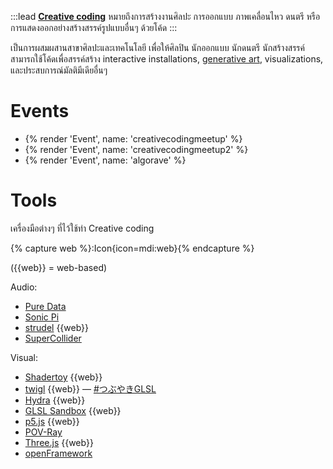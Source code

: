 :::lead
**[Creative coding](https://en.wikipedia.org/wiki/Creative_coding)** หมายถึงการสร้างงานศิลปะ การออกแบบ ภาพเคลื่อนไหว ดนตรี หรือการแสดงออกอย่างสร้างสรรค์รูปแบบอื่นๆ ด้วยโค้ด
:::

เป็นการผสมผสานสาขาศิลปะและเทคโนโลยี เพื่อให้ศิลปิน นักออกแบบ นักดนตรี นักสร้างสรรค์ สามารถใช้โค้ดเพื่อสรรค์สร้าง interactive installations, [generative art](https://www.faa.chula.ac.th/SelfLearningFaamai/detailform/182), visualizations, และประสบการณ์มัลติมีเดียอื่นๆ

# Events

- {% render 'Event', name: 'creativecodingmeetup' %}
- {% render 'Event', name: 'creativecodingmeetup2' %}
- {% render 'Event', name: 'algorave' %}

# Tools

เครื่องมือต่างๆ ที่ไว้ใช้ทำ Creative coding

{% capture web %}:Icon{icon=mdi:web}{% endcapture %}

({{web}} = web-based)

Audio:

- [Pure Data](https://puredata.info/)
- [Sonic Pi](https://sonic-pi.net/)
- [strudel](https://strudel.tidalcycles.org/) {{web}}
- [SuperCollider](https://supercollider.github.io/)

Visual:

- [Shadertoy](https://www.shadertoy.com/) {{web}}
- [twigl](https://twigl.app/) {{web}} — [#つぶやきGLSL](https://twitter.com/hashtag/%E3%81%A4%E3%81%B6%E3%82%84%E3%81%8DGLSL?src=hashtag_click)
- [Hydra](https://hydra.ojack.xyz/) {{web}}
- [GLSL Sandbox](https://glslsandbox.com/) {{web}}
- [p5.js](https://p5js.org/) {{web}}
- [POV-Ray](http://www.povray.org/)
- [Three.js](https://threejs.org/) {{web}}
- [openFramework](https://openframeworks.cc/)
